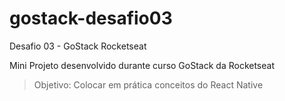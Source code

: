 # gostack-desafio03
Desafio 03 - GoStack Rocketseat

Mini Projeto desenvolvido durante curso GoStack da Rocketseat

>Objetivo: Colocar em prática conceitos do React Native
